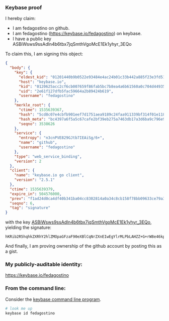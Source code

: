 ### Keybase proof

I hereby claim:

  * I am fedagostino on github.
  * I am fedagostino (https://keybase.io/fedagostino) on keybase.
  * I have a public key ASBiWsws9ssAdln4b6tbx7jqSmthVgoMcE1Ek1yhyr_3EQo

To claim this, I am signing this object:

```json
{
  "body": {
    "key": {
      "eldest_kid": "01201440b9b0522e93484e4ac24b01c33b442a885f23e3fd51fc00b41cdaa8b767380a",
      "host": "keybase.io",
      "kid": "0120625acc2cf6cb007659f86fab5bc7b8ea4a6b61560a0c704d44935ca1cabff7110a",
      "uid": "2e61f127dfb5fac59664a2b89424b619",
      "username": "fedagostino"
    },
    "merkle_root": {
      "ctime": 1535639367,
      "hash": "5cd8c07e4cbfb901eef7d1751aea9189c24faa911339bf314f01e1188f5709d74e80be740cd06fd7122a6853af36fe808e34518bccf46316a1d2b298ed7ff67d",
      "hash_meta": "bc4397a6f5a5c67cafe2bf39eb275a7463db17a3d6ba9c796e93d45c600e3d73",
      "seqno": 3538626
    },
    "service": {
      "entropy": "n3cnPVE829GJtb7IEAiSg/6+",
      "name": "github",
      "username": "fedagostino"
    },
    "type": "web_service_binding",
    "version": 2
  },
  "client": {
    "name": "keybase.io go client",
    "version": "2.5.1"
  },
  "ctime": 1535639379,
  "expire_in": 504576000,
  "prev": "f1ad24d0ca4df40b341ba04cc8302814a0a34c8cb158f78bb09633ce79a374f6",
  "seqno": 6,
  "tag": "signature"
}
```

with the key [ASBiWsws9ssAdln4b6tbx7jqSmthVgoMcE1Ek1yhyr_3EQo](https://keybase.io/fedagostino), yielding the signature:

```
hKRib2R5hqhkZXRhY2hlZMOpaGFzaF90eXBlCqNrZXnEIwEgYlrMLPbLAHZZ+G+rW8e46kprYVYKDHBNRJNcocq/9xEKp3BheWxvYWTESpcCBsQg8a0k0MpN9As0G6BMyDAoFKCjTIyxWPeLsJYzznmjdPbEINy7oiAcvBZoVLVGvddBSzX0XI2XCSDc7WdHdfSlGsXrAgHCo3NpZ8RASXStfCiezt2DauGi8Fxh3tdjrryNHRyJiZq3dlB21rCsLyjvBoM63cGPVsQ9LyXx79Lr81OM+Hd2ufvk4e1tA6hzaWdfdHlwZSCkaGFzaIKkdHlwZQildmFsdWXEIC8cthRfVCYh/f2+xIikxNSlTvr5u8o771C84L5+7WSLo3RhZ80CAqd2ZXJzaW9uAQ==

```

And finally, I am proving ownership of the github account by posting this as a gist.

### My publicly-auditable identity:

https://keybase.io/fedagostino

### From the command line:

Consider the [keybase command line program](https://keybase.io/download).

```bash
# look me up
keybase id fedagostino
```
